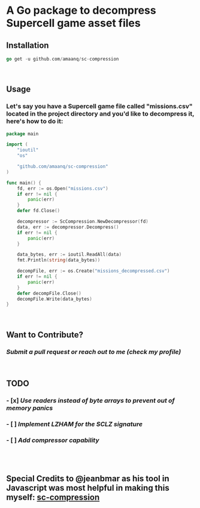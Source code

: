 # **A Go package to decompress Supercell game asset files**

## **Installation**
```go
go get -u github.com/amaanq/sc-compression
```
<br />

## **Usage**
### Let's say you have a Supercell game file called "missions.csv" located in the project directory and you'd like to decompress it, here's how to do it:
```go
package main

import (
    "ioutil"
    "os"

    "github.com/amaanq/sc-compression"
)

func main() {
    fd, err := os.Open("missions.csv")
	if err != nil {
		panic(err)
	}
	defer fd.Close()

    decompressor := ScCompression.NewDecompressor(fd)
    data, err := decompressor.Decompress()
    if err != nil {
        panic(err)
    }

    data_bytes, err := ioutil.ReadAll(data)
    fmt.Println(string(data_bytes))

    decompFile, err := os.Create("missions_decompressed.csv")
    if err != nil {
        panic(err)
    }
    defer decompFile.Close()
    decompFile.Write(data_bytes)
}
```
<br />

## **Want to Contribute?**  
### *Submit a pull request or reach out to me (check my profile)*
<br />

## **TODO**
### - [x] *Use readers instead of byte arrays to prevent out of memory panics*
### - [ ] *Implement LZHAM for the SCLZ signature*
### - [ ] *Add compressor capability*
<br />
<br />

## **Special Credits to @jeanbmar as his tool in Javascript was most helpful in making this myself: [sc-compression](https://github.com/jeanbmar/sc-compression)**
